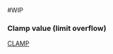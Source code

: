 
#WIP 

### Clamp value (limit overflow)

[CLAMP](https://developer-old.gnome.org/glib/stable/glib-Standard-Macros.html#CLAMP:CAPS)